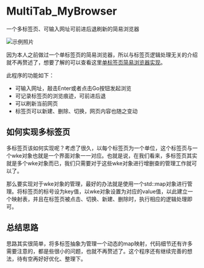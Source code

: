 # MultiTab_MyBrowser
一个多标签页、可输入网址可前进后退刷新的简易浏览器

![示例照片](https://github.com/wangying2016/MultiTab_MyBrowser/raw/master/demo.png)

因为本人之前做过一个单标签页的简易浏览器，所以与标签页逻辑处理无关的介绍就不再赘述了，想要了解的可以查看这里[单标签页简易浏览器实现](http://blog.csdn.net/u012814856/article/details/60800383)。

此程序的功能如下：

- 可输入网址，敲击Enter或者点击Go按钮发起浏览
- 可记录标签页的浏览痕迹，可前进后退
- 可以刷新当前网页
- 标签页可以新建、删除、切换，网页内容也随之变动

## 如何实现多标签页

多标签页该如何实现呢？考虑了很久，以每个标签页为一个单位，这个标签页与一个wke对象也就是一个界面对象一一对应。也就是说，在我们看来，多标签页其实就是多个wke对象而已，我们只需要对于这些wke对象进行增删查的管理工作就可以了。

那么要实现对于wke对象的管理，最好的办法就是使用一个std::map对象进行管理。将标签页的标号设为key值，以wke对象设置为对应的value值，以此建立一个映射表，并且在标签页被点击、切换、新建、删除时，执行相应的逻辑处理即可。

## 总结思路

思路其实很简单，将多标签抽象为管理一个动态的map映射，代码细节还有许多需要注意的，都是些很小的问题，也就不再赘述了。这个程序还有继续完善的想法，待有空再好好优化、整理下。
